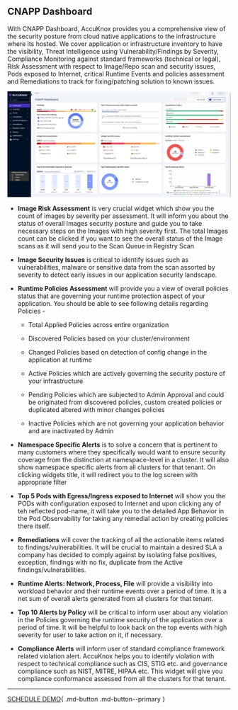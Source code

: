 

## **CNAPP Dashboard**



With CNAPP Dashboard, AccuKnox provides you a comprehensive view of the security posture from cloud native applications to the infrastructure where its hosted. We cover application or infrastructure inventory to have the visibility, Threat Intelligence using Vulnerability/Findings by Severity, Compliance Monitoring against standard frameworks (technical or legal), Risk Assessment with respect to Image/Repo scan and security issues, Pods exposed to Internet,  critical Runtime Events and policies assessment and Remediations to track for fixing/patching solution to known issues.

 ![](images/cnapp_dashboard.png)

+ **Image Risk Assessment** is very crucial widget which show you the count of images by severity per assessment. It will inform you about the status of overall Images security posture and guide you to take necessary steps on the Images with high severity first. The total Images count can be clicked if you want to see the overall status of the Image scans as it  will send you to the Scan Queue in Registry Scan

+ **Image Security Issues** is critical to identify issues such as vulnerabilities, malware or sensitive data from the scan assorted by severity to detect early issues in our application security landscape.

+ **Runtime Policies Assessment** will provide you a view of overall policies status that are governing your runtime protection aspect of your application. You should be able to see following details regarding Policies -

  + Total Applied Policies across entire organization

  + Discovered Policies based on your cluster/environment

  + Changed Policies based on detection of config change in the application at runtime

  + Active Policies which are actively governing the security posture of your infrastructure

  + Pending Policies which are subjected to Admin Approval and could be originated from discovered policies, custom created policies or duplicated altered with minor changes policies

  + Inactive Policies which are not governing your application behavior and are inactivated by Admin

+ **Namespace Specific Alerts** is to solve a concern that is pertinent to many customers where they specifically would want to ensure security coverage from the distinction at namespace-level in a cluster. It will also show namespace specific alerts from all clusters for that tenant. On clicking widgets title, it will redirect you to the log screen with appropriate filter

+ **Top 5 Pods with Egress/Ingress exposed to Internet** will show you the PODs with configuration exposed to Internet and upon clicking any of teh reflected pod-name, it will take you to the detailed App Behavior in the Pod Observability for taking any remedial action by creating policies there itself.

+ **Remediations** will cover the tracking of all the actionable items related to findings/vulnerabilities. It will be crucial to maintain a desired SLA a company has decided to comply against by isolating false positives, exception, findings with no fix, duplicate from the Active findings/vulnerabilities.

+ **Runtime Alerts: Network, Process, File** will provide a visibility into workload behavior and their runtime events over a period of time. It is a net sum of overall alerts generated from all clusters for that tenant.

+ **Top 10 Alerts by Policy** will be critical to inform user about any violation in the Policies governing the runtime security of the application over a period of time. It will be helpful to look back on the top events with high severity for user to take action on it, if necessary.

+ **Compliance Alerts** will inform user of standard compliance framework related violation alert. AccuKnox helps you to identify violation with respect to technical compliance such as CIS, STIG etc. and governance compliance such as NIST, MITRE, HIPAA etc. This widget will give you compliance conformance assessed from all the clusters for that tenant.

- - -
[SCHEDULE DEMO](https://www.accuknox.com/contact-us){ .md-button .md-button--primary }